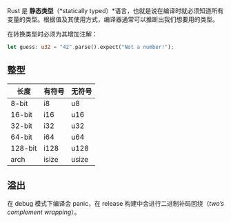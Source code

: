 Rust 是 **静态类型**（*statically typed）*语言，也就是说在编译时就必须知道所有变量的类型。根据值及其使用方式，编译器通常可以推断出我们想要用的类型。

在转换类型时必须为其增加注解：

```rust
let guess: u32 = "42".parse().expect("Not a number!");
```

## 整型

| 长度 | 有符号 | 无符号 |
| --- | --- | --- |
| 8-bit | i8 | u8 |
| 16-bit | i16 | u16 |
| 32-bit | i32 | u32 |
| 64-bit | i64 | u64 |
| 128-bit | i128 | u128 |
| arch | isize | usize |

## 溢出

在 debug 模式下编译会 panic，在 release 构建中会进行二进制补码回绕（*two’s complement wrapping*）。